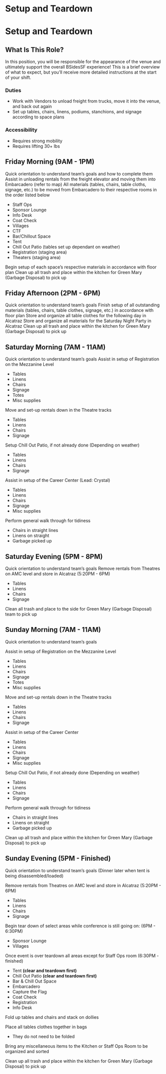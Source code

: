 # Setup and Teardown

# Setup and Teardown

## What Is This Role?

In this position, you will be responsible for the appearance of the venue and ultimately support the overall BSidesSF experience! This is a brief overview of what to expect, but you’ll receive more detailed instructions at the start of your shift.

### Duties

- Work with Vendors to unload freight from trucks, move it into the venue, and back out again 
- Set up tables, chairs, linens, podiums, stanchions, and signage according to space plans

### Accessibility

- Requires strong mobility
- Requires lifting 30+ lbs


## Friday Morning  (9AM - 1PM)

Quick orientation to understand team’s goals and how to complete them
Assist in unloading rentals from the freight elevator and moving them into Embarcadero (refer to map)
All materials (tables, chairs, table cloths, signage, etc.) to be moved from Embarcadero to their respective rooms in the order listed below 
- Staff Ops 
- Sponsor Lounge
- Info Desk
- Coat Check
- Villages
- CTF
- Bar/Chillout Space
- Tent 
- Chill Out Patio (tables set up dependant on weather)
- Registration (staging area)
- Theaters (staging area)

Begin setup of each space’s respective materials in accordance with floor plan 
Clean up all trash and place within the kitchen for Green Mary (Garbage Disposal) to pick up


## Friday Afternoon (2PM - 6PM)

Quick orientation to understand team’s goals 
Finish setup of all outstanding materials (tables, chairs, table clothes, signage, etc.) in accordance with floor plan 
Store and organize all table clothes for the following day in Alcatraz
Store and organize all materials for the Saturday Night Party in Alcatraz 
Clean up all trash and place within the kitchen for Green Mary (Garbage Disposal) to pick up


## Saturday Morning (7AM - 11AM)

Quick orientation to understand team’s goals
Assist in setup of Registration on the Mezzanine Level

- Tables
- Linens
- Chairs
- Signage
- Totes
- Misc supplies
  
Move and set-up rentals down in the Theatre tracks 

- Tables
- Linens
- Chairs
- Signage 
 
Setup Chill Out Patio, if not already done (Depending on weather)

- Tables
- Linens
- Chairs
- Signage

Assist in setup of the Career Center (Lead: Crystal)

- Tables
- Linens
- Chairs 
- Signage
- Misc supplies

Perform general walk through for tidiness

- Chairs in straight lines
- Linens on straight
- Garbage picked up

## Saturday Evening (5PM - 8PM)

Quick orientation to understand team’s goals
Remove rentals from Theatres on AMC level and store in Alcatraz (5:20PM - 6PM)

- Tables
- Linens
- Chairs
- Signage

Clean all trash and place to the side for Green Mary (Garbage Disposal) team to pick up

## Sunday Morning (7AM - 11AM)

Quick orientation to understand team’s goals

Assist in setup of Registration on the Mezzanine Level 

- Tables
- Linens
- Chairs
- Signage
- Totes
- Misc supplies

Move and set-up rentals down in the Theatre tracks 

- Tables
- Linens
- Chairs
- Signage

Assist in setup of the Career Center 

- Tables
- Linens
- Chairs 
- Signage
- Misc supplies

Setup Chill Out Patio, if not already done (Depending on weather)

- Tables
- Linens
- Chairs
- Signage

Perform general walk through for tidiness

- Chairs in straight lines
- Linens on straight
- Garbage picked up

Clean up all trash and place within the kitchen for Green Mary (Garbage Disposal) to pick up

## Sunday Evening (5PM - Finished)

Quick orientation to understand team’s goals (Dinner later when tent is being disassembled/loaded) 

Remove rentals from Theatres on AMC level and store in Alcatraz (5:20PM - 6PM)

- Tables
- Linens
- Chairs
- Signage

Begin tear down of select areas while conference is still going on: (6PM - 6:30PM)

- Sponsor Lounge
- Villages

Once event is over teardown all areas except for Staff Ops room (6:30PM - finished)

- Tent **(clear and teardown first)**
- Chill Out Patio **(clear and teardown first)**
- Bar & Chill Out Space
- Embarcadero
- Capture the Flag
- Coat Check
- Registration 
- Info Desk

Fold up tables and chairs and stack on dollies

Place all tables clothes together in bags
- They do not need to be folded

Bring any miscellaneous items to the Kitchen or Staff Ops Room to be organized and sorted

Clean up all trash and place within the kitchen for Green Mary (Garbage Disposal) to pick up